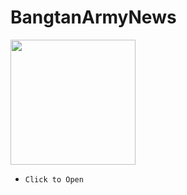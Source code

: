 # BangtanArmyNews

[<img src="https://media.giphy.com/media/67KrABgAvqVSP8BmaR/giphy.gif" width="200px"></img>](https://npkeerthi.github.io/BangtanArmyNews/)
-     Click to Open

